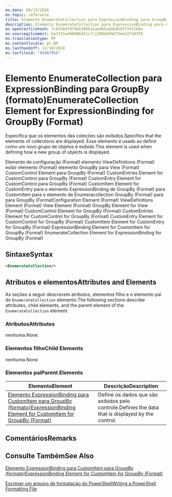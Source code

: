 ```yaml
---
ms.date: 09/13/2016
ms.topic: reference
title: Elemento EnumerateCollection para ExpressionBinding para GroupBy (formato)
description: Elemento EnumerateCollection para ExpressionBinding para GroupBy (formato)
ms.openlocfilehash: 7c8258df879a5386b1eae4b5ad4b6bd7f7d17b8e
ms.sourcegitcommit: ba7315a496986451cfc1296b659d73ea2373d3f0
ms.translationtype: MT
ms.contentlocale: pt-BR
ms.lasthandoff: 12/10/2020
ms.locfileid: "92667956"
---
```

# <a name="enumeratecollection-element-for-expressionbinding-for-groupby-format"></a><span data-ttu-id="6fc63-103">Elemento EnumerateCollection para ExpressionBinding para GroupBy (formato)</span><span class="sxs-lookup"><span data-stu-id="6fc63-103">EnumerateCollection Element for ExpressionBinding for GroupBy (Format)</span></span>

<span data-ttu-id="6fc63-104">Especifica que os elementos das coleções são exibidos.</span><span class="sxs-lookup"><span data-stu-id="6fc63-104">Specifies that the elements of collections are displayed.</span></span> <span data-ttu-id="6fc63-105">Esse elemento é usado ao definir como um novo grupo de objetos é exibido.</span><span class="sxs-lookup"><span data-stu-id="6fc63-105">This element is used when defining how a new group of objects is displayed.</span></span>

<span data-ttu-id="6fc63-106">Elemento de configuração (Format) elemento ViewDefinitions (Format) exibir elemento (Format) elemento GroupBy para View (Format) CustomControl Element para GroupBy (Format) CustomEntries Element for CustomControl para GroupBy (Format) CustomEntry Element for CustomControl para GroupBy (Format) CustomItem Element for CustomEntry para o elemento ExpressionBinding de GroupBy (Format) para CustomItem para o elemento de Enumeracollection GroupBy (Format) para para GroupBy (Format</span><span class="sxs-lookup"><span data-stu-id="6fc63-106">Configuration Element (Format) ViewDefinitions Element (Format) View Element (Format) GroupBy Element for View (Format) CustomControl Element for GroupBy (Format) CustomEntries Element for CustomControl for GroupBy (Format) CustomEntry Element for CustomControl for GroupBy (Format) CustomItem Element for CustomEntry for GroupBy (Format) ExpressionBinding Element for CustomItem for GroupBy (Format) EnumerateCollection Element for ExpressionBinding for GroupBy (Format)</span></span>

## <a name="syntax"></a><span data-ttu-id="6fc63-107">Sintaxe</span><span class="sxs-lookup"><span data-stu-id="6fc63-107">Syntax</span></span>

```xml
<EnumerateCollection/>
```

## <a name="attributes-and-elements"></a><span data-ttu-id="6fc63-108">Atributos e elementos</span><span class="sxs-lookup"><span data-stu-id="6fc63-108">Attributes and Elements</span></span>

<span data-ttu-id="6fc63-109">As seções a seguir descrevem atributos, elementos filho e o elemento pai do `EnumerateCollection` elemento.</span><span class="sxs-lookup"><span data-stu-id="6fc63-109">The following sections describe attributes, child elements, and the parent element of the `EnumerateCollection` element.</span></span>

### <a name="attributes"></a><span data-ttu-id="6fc63-110">Atributos</span><span class="sxs-lookup"><span data-stu-id="6fc63-110">Attributes</span></span>

<span data-ttu-id="6fc63-111">nenhuma.</span><span class="sxs-lookup"><span data-stu-id="6fc63-111">None.</span></span>

### <a name="child-elements"></a><span data-ttu-id="6fc63-112">Elementos filho</span><span class="sxs-lookup"><span data-stu-id="6fc63-112">Child Elements</span></span>

<span data-ttu-id="6fc63-113">nenhuma.</span><span class="sxs-lookup"><span data-stu-id="6fc63-113">None.</span></span>

### <a name="parent-elements"></a><span data-ttu-id="6fc63-114">Elementos pai</span><span class="sxs-lookup"><span data-stu-id="6fc63-114">Parent Elements</span></span>

|<span data-ttu-id="6fc63-115">Elemento</span><span class="sxs-lookup"><span data-stu-id="6fc63-115">Element</span></span>|<span data-ttu-id="6fc63-116">Descrição</span><span class="sxs-lookup"><span data-stu-id="6fc63-116">Description</span></span>|
|-------------|-----------------|
|[<span data-ttu-id="6fc63-117">Elemento ExpressionBinding para CustomItem para GroupBy (formato)</span><span class="sxs-lookup"><span data-stu-id="6fc63-117">ExpressionBinding Element for CustomItem for GroupBy (Format)</span></span>](./expressionbinding-element-for-customitem-for-groupby-format.md)|<span data-ttu-id="6fc63-118">Define os dados que são exibidos pelo controle.</span><span class="sxs-lookup"><span data-stu-id="6fc63-118">Defines the data that is displayed by the control.</span></span>|

## <a name="remarks"></a><span data-ttu-id="6fc63-119">Comentários</span><span class="sxs-lookup"><span data-stu-id="6fc63-119">Remarks</span></span>

## <a name="see-also"></a><span data-ttu-id="6fc63-120">Consulte Também</span><span class="sxs-lookup"><span data-stu-id="6fc63-120">See Also</span></span>

[<span data-ttu-id="6fc63-121">Elemento ExpressionBinding para CustomItem para GroupBy (formato)</span><span class="sxs-lookup"><span data-stu-id="6fc63-121">ExpressionBinding Element for CustomItem for GroupBy (Format)</span></span>](./expressionbinding-element-for-customitem-for-groupby-format.md)

[<span data-ttu-id="6fc63-122">Escrever um arquivo de formatação do PowerShell</span><span class="sxs-lookup"><span data-stu-id="6fc63-122">Writing a PowerShell Formatting File</span></span>](./writing-a-powershell-formatting-file.md)
